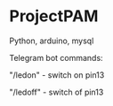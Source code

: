 # ProjectPAM
Python, arduino, mysql



Telegram bot commands:

"/ledon" - switch on pin13


"/ledoff" - switch of pin13
